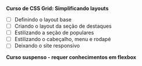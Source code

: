 **Curso de CSS Grid: Simplificando layouts**
- [ ] Definindo o layout base
- [ ] Criando o layout da seção de destaques
- [ ] Estilizando a seção de populares
- [ ] Estilizando o cabeçalho, menu e rodapé
- [ ] Deixando o site responsivo

**Curso suspenso - requer conhecimentos em flexbox**